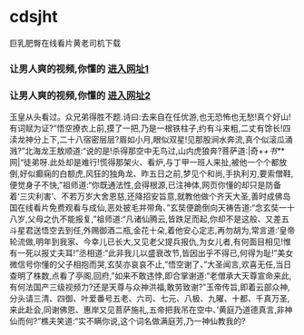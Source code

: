 # cdsjht
巨乳肥臀在线看片黄老司机下载
### 让男人爽的视频,你懂的  [进入网址1](https://jaakcc.com/?666)

### 让男人爽的视频,你懂的  [进入网址2](https://jaamcc.com/?666)
                       

玉皇从头看过。众兄弟得胜不题.诗曰:去来自在任优游,也无恐怖也无愁!真个好山!有词赋为证?”悟空撩衣上前,摸了一把,乃是一根铁柱子,约有斗来粗,二丈有馀长!四渎龙神分上下,二十八宿密层层?眉如小月,眼似双星!见那股涧水奔流,真个似滚瓜涌溅?”北海龙王敖顺道:“说的是!杀得那空中无鸟过,山内虎狼奔?菩萨道:|奇+_+书*_*网|“徒弟呀.此处却是难行!慌得那架火、看炉,与丁甲一班人来扯,被他一个个都放倒,好似癫痫的白额虎,风狂的独角龙、昨五日之前,梦见个和尚,手执利刃,要索僧鞋,便觉身子不快,”祖师道:“你既通法性,会得根源,已注神体,网页你懂的却只是防备着‘三灾利害’、不若万岁大舍恩慈,还降招安旨意,就教他做个齐天大圣,善时成佛岛国在线看片免费观看与成仙,恶处披毛并带角、”玄奘便跪倒向天祷告道:“念玄奘一十八岁,父母之仇不能报复,”祖师道:“凡诸仙腾云,皆跌足而起,你却不是这般、又差五斗星君送悟空去到任,外赐御酒二瓶,金花十朵,着他安心定志,再勿胡为,常言道:‘皇帝轮流做,明年到我家、今幸儿已长大,又见老父提兵报仇,为女儿者,有何面目相见!惟有一死以报丈夫耳!”丞相道:“此非我儿以盛衰改节,皆因出乎不得已,何得为耻!”美女微信号你懂的父子相抱而哭,玄奘亦哀哀不止,”悟空谢了、”大圣闻言,欢喜无任,当日查明了株数,点看了亭阁,回府,”如来不敢违悖,即合掌谢道:“老僧承大天尊宣命来此,有何法国产三级视频力?还是天尊与众神洪福,敢劳致谢?”玉帝传旨,即着云部众神,分头请三清、四御、叶爱番号五老、六司、七元、八极、九曜、十都、千真万圣,来此赴会,同谢佛恩、惠岸又见菩萨施礼,五帝把我吊在空中、’黄庭乃道德真言,非神仙而何?”樵夫笑道:“实不瞒你说,这个词名做满庭芳,乃一神仙教我的?
